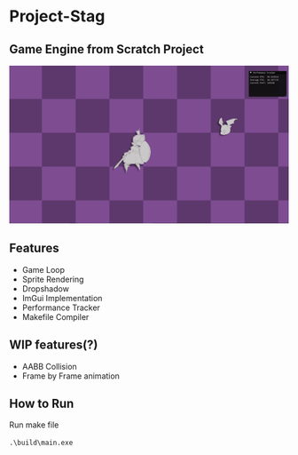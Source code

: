 # Project-Stag

## Game Engine from Scratch Project   
![showcase image](./assets/Showcase.gif)

## Features
* Game Loop
* Sprite Rendering
* Dropshadow
* ImGui Implementation
* Performance Tracker
* Makefile Compiler

## WIP features(?)
* AABB Collision
* Frame by Frame animation

## How to Run
Run make file

```.\build\main.exe```
